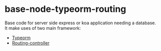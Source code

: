 # base-node-typeorm-routing

Base code for server side express or koa application needing a database.  
It make uses of two main framework:
- [Typeorm](https://typeorm.io/)
- [Routing-controller](https://www.npmjs.com/package/routing-controllers)

